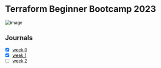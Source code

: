 # Terraform Beginner Bootcamp 2023
![image](https://github.com/snehpalkaur/terraform-beginner-bootcamp-2023/assets/47006792/c8b26a47-b40c-4529-b4f1-a72b8ae35c37)


## Journals

- [x] [week 0 ](./journal/week0.md)
- [X] [week 1 ](./journal/week1.md)
- [ ] [week 2 ](./journal/week2.md)
